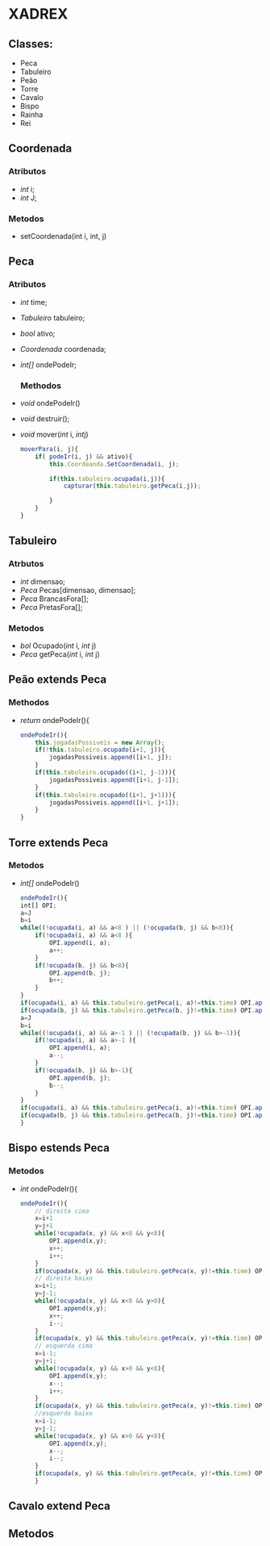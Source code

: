 # XADREX 

## Classes:
- Peca
- Tabuleiro
- Peão
- Torre
- Cavalo
- Bispo
- Rainha
- Rei

## Coordenada
### Atributos
- *int* i;
- *int* J;
### Metodos
- setCoordenada(int i, int, j)


## Peca
### Atributos
- *int* time;
- *Tabuleiro* tabuleiro;
- *bool* ativo;
- *Coordenada* coordenada;
- *int[]* ondePodeIr;

	### Methodos
- *void* ondePodeIr()
- *void* destruir();
- *void* mover(*int* i, *int*j)
    ```js
   	moverPara(i, j){
		if( podeIr(i, j) && ativo){
			this.Coordeanda.SetCoordenada(i, j);

			if(this.tabuleiro.ocupada(i,j)){
				capturar(this.tabuleiro.getPeca(i,j));

			}
		}
	}
    ```

## Tabuleiro
### Atrbutos
- *int* dimensao;
- *Peca* Pecas\[dimensao, dimensao];
- *Peca* BrancasFora\[];
- *Peca* PretasFora\[];
### Metodos
- *bol* Ocupado(*int* i, *int* j)
- *Peca* getPeca(*int* i, *int* j)

## Peão **extends** Peca
 ### Methodos
- *return* ondePodeIr(){
	```js
	ondePodeIr(){
		this.jogadasPossiveis = new Array();
		if(!this.tabuleiro.ocupado(i+1, j)){
			jogadasPossiveis.append([i+1, j]);
		}
		if(this.tabuleiro.ocupado((i+1, j-1))){
			jogadasPossiveis.append([i+1, j-1]);
		}
		if(this.tabuleiro.ocupado((i+1, j+1))){
			jogadasPossiveis.append([i+1, j+1]);
		}
	}
   ```
  

## Torre **extends** Peca
### Metodos
- *int\[]* ondePodeIr()
	```js
    ondePodeIr(){ 
	int[] OPI;
	a=J
	b=i
	while((!ocupada(i, a) && a<8 ) || (!ocupada(b, j) && b<8)){
		if(!ocupada(i, a) && a<8 ){
			OPI.append(i, a);
			a++;
		}
		if(!ocupada(b, j) && b<8){
			OPI.append(b, j);
			b++;
		} 
	}
	if(ocupada(i, a) && this.tabuleiro.getPeca(i, a)!=this.time) OPI.append(i, a);
	if(ocupada(b, j) && this.tabuleiro.getPeca(b, j)!=this.time) OPI.append(b, j);
	a=J
	b=i
	while((!ocupada(i, a) && a>-1 ) || (!ocupada(b, j) && b>-1)){
		if(!ocupada(i, a) && a>-1 ){
			OPI.append(i, a);
			a--;
		}
		if(!ocupada(b, j) && b>-1){
			OPI.append(b, j);
			b--;
		} 
	}
	if(ocupada(i, a) && this.tabuleiro.getPeca(i, a)!=this.time) OPI.append(i, a);
	if(ocupada(b, j) && this.tabuleiro.getPeca(b, j)!=this.time) OPI.append(b, j);
	}
    ```
## Bispo **estends** Peca
### Metodos
- *int* ondePodeIr(){
	```js
	ondePodeIr(){
		// direita cima
		x=i+1
		y=j+1
		while(!ocupada(x, y) && x<8 && y<8){
			OPI.append(x,y);
			x++;
			i++;
		}
		if(ocupada(x, y) && this.tabuleiro.getPeca(x, y)!=this.time) OPI.append(x, i);
		// direita baixo
		x=i+1;
		y=j-1;
		while(!ocupada(x, y) && x<8 && y>0){
			OPI.append(x,y);
			x++;
			i--;
		}
		if(ocupada(x, y) && this.tabuleiro.getPeca(x, y)!=this.time) OPI.append(x, i);
		// esquerda cima
		x=i-1;
		y=j+1;
		while(!ocupada(x, y) && x>0 && y<8){
			OPI.append(x,y);
			x--;
			i++;
		}
		if(ocupada(x, y) && this.tabuleiro.getPeca(x, y)!=this.time) OPI.append(x, i);
		//esquerda baixo
		x=i-1;
		y=j-1;
		while(!ocupada(x, y) && x>0 && y<8){
			OPI.append(x,y);
			x--;
			i--;
		}
		if(ocupada(x, y) && this.tabuleiro.getPeca(x, y)!=this.time) OPI.append(x, i);
		}
  ```

## Cavalo **extend** Peca
## Metodos
  

